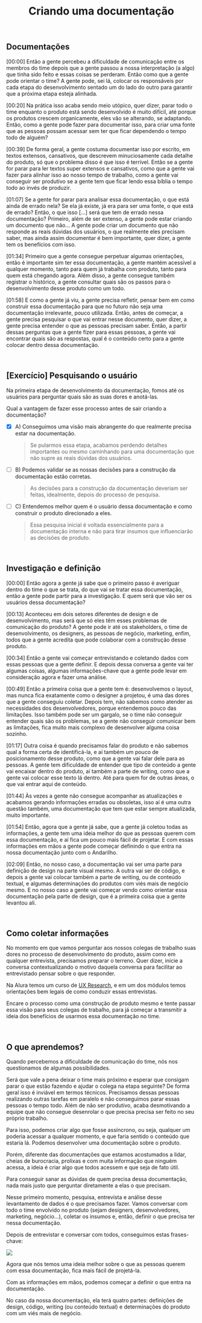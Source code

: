 <div align="center">

# Criando uma documentação

</div>

<br>

## Documentações

[00:00] Então a gente percebeu a dificuldade de comunicação entre os membros do time depois que a gente passou a nossa interpretação (a algo) que tinha sido feito e essas coisas se perderam. Então como que a gente pode orientar o time? A gente pode, sei lá, colocar os responsáveis por cada etapa do desenvolvimento sentado um do lado do outro para garantir que a próxima etapa esteja alinhada.

[00:20] Na prática isso acaba sendo meio utópico, quer dizer, parar todo o time enquanto o produto está sendo desenvolvido é muito difícil, até porque os produtos crescem organicamente, eles vão se alterando, se adaptando. Então, como a gente pode fazer para documentar isso, para criar uma fonte que as pessoas possam acessar sem ter que ficar dependendo o tempo todo de alguém?

[00:39] De forma geral, a gente costuma documentar isso por escrito, em textos extensos, cansativos, que descrevem minuciosamente cada detalhe do produto, só que o problema disso é que isso é terrível. Então se a gente for parar para ler textos super extensos e cansativos, como que a gente vai fazer para alinhar isso ao nosso tempo de trabalho, como a gente vai conseguir ser produtivo se a gente tem que ficar lendo essa bíblia o tempo todo ao invés de produzir.

[01:07] Se a gente for parar para analisar essa documentação, o que está ainda de errado nela? Se ela já existe, já era para ser uma fonte, o que está de errado? Então, o que isso 
[...] será que tem de errado nessa documentação? Primeiro, além de ser extenso, a gente pode estar criando um documento que não... A gente pode criar um documento que não responde as reais dúvidas dos usuários, o que realmente eles precisam saber, mas ainda assim documentar é bem importante, quer dizer, a gente tem os benefícios com isso.

[01:34] Primeiro que a gente consegue perpetuar algumas orientações, então é importante sim ter essa documentação, a gente mantém acessível a qualquer momento, tanto para quem já trabalha com produto, tanto para quem está chegando agora. Além disso, a gente consegue também registrar o histórico, a gente consultar quais são os passos para o desenvolvimento desse produto como um todo.

[01:58] E como a gente já viu, a gente precisa refletir, pensar bem em como construir essa documentação para que no futuro não seja uma documentação irrelevante, pouco utilizada. Então, antes de começar, a gente precisa pesquisar o que vai entrar nesse documento, quer dizer, a gente precisa entender o que as pessoas precisam saber. Então, a partir dessas perguntas que a gente fizer para essas pessoas, a gente vai encontrar quais são as respostas, qual é o conteúdo certo para a gente colocar dentro dessa documentação.

<br>

## [Exercício] Pesquisando o usuário

Na primeira etapa de desenvolvimento da documentação, fomos até os usuários para perguntar quais são as suas dores e anotá-las.

Qual a vantagem de fazer esse processo antes de sair criando a documentação?

- [x] A) Conseguimos uma visão mais abrangente do que realmente precisa estar na documentação.
  > Se pularmos essa etapa, acabamos perdendo detalhes importantes ou mesmo caminhando para uma documentação que não supre as reais dúvidas dos usuários.
- [ ] B) Podemos validar se as nossas decisões para a construção da documentação estão corretas.
  > As decisões para a construção da documentação deveriam ser feitas, idealmente, depois do processo de pesquisa.
- [ ] C) Entendemos melhor quem é o usuário dessa documentação e como construir o produto direcionado a eles.
  > Essa pesquisa inicial é voltada essencialmente para a documentação interna e não para tirar insumos que influenciarão as decisões de produto.

<br>

## Investigação e definição

[00:00] Então agora a gente já sabe que o primeiro passo é averiguar dentro do time o que se trata, do que vai se tratar essa documentação, então a gente pode partir para a investigação. E quem será que vão ser os usuários dessa documentação?

[00:13] Aconteceu em dois setores diferentes de design e de desenvolvimento, mas será que só eles têm esses problemas de comunicação do produto? A gente pode ir até os stakeholders, o time de desenvolvimento, os designers, as pessoas de negócio, marketing, enfim, todos que a gente acredita que pode colaborar com a construção desse produto.

[00:34] Então a gente vai começar entrevistando e coletando dados com essas pessoas que a gente definir. E depois dessa conversa a gente vai ter algumas coisas, algumas informações-chave que a gente pode levar em consideração agora e fazer uma análise.

[00:49] Então a primeira coisa que a gente tem é: desenvolvemos o layout, mas nunca fica exatamente como o designer a projetou, é uma das dores que a gente conseguiu coletar. Depois tem, não sabemos como atender as necessidades dos desenvolvedores, porque entendemos pouco das limitações. Isso também pode ser um gargalo, se o time não conseguir entender quais são os problemas, se a gente não conseguir comunicar bem as limitações, fica muito mais complexo de desenvolver alguma coisa sozinho.

[01:17] Outra coisa é quando precisamos falar do produto e não sabemos qual a forma certa de identificá-la, e aí também um pouco de posicionamento desse produto, como que a gente vai falar dele para as pessoas. A gente tem dificuldade de entender que tipo de conteúdo a gente vai encaixar dentro do produto, aí também a parte de writing, como que a gente vai colocar esse texto lá dentro. Até para quem for de outras áreas, o que vai entrar aqui de conteúdo.

[01:44] Às vezes a gente não consegue acompanhar as atualizações e acabamos gerando informações erradas ou obsoletas, isso aí é uma outra questão também, uma documentação que tem que estar sempre atualizada, muito importante.

[01:54] Então, agora que a gente já sabe, que a gente já coletou todas as informações, a gente tem uma ideia melhor do que as pessoas querem com essa documentação, e aí fica um pouco mais fácil de projetar. E com essas informações em mãos a gente pode começar definindo o que entra na nossa documentação junto com o Andarilho.

[02:09] Então, no nosso caso, a documentação vai ser uma parte para definição de design na parte visual mesmo. A outra vai ser de código, e depois a gente vai colocar também a parte de writing, ou de conteúdo textual, e algumas determinações do produtos com viés mais de negócio mesmo. E no nosso caso a gente vai começar vendo como orientar essa documentação pela parte de design, que é a primeira coisa que a gente levantou ali.

<br>

## Como coletar informações

No momento em que vamos perguntar aos nossos colegas de trabalho suas dores no processo de desenvolvimento do produto, assim como em qualquer entrevista, precisamos preparar o terreno. Quer dizer, inicie a conversa contextualizando o motivo daquela conversa para facilitar ao entrevistado pensar sobre o que responder.

Na Alura temos um curso de [UX Research](https://www.alura.com.br/curso-online-ux-research-primeiros-passos), e em um dos módulos temos orientações bem legais de como conduzir essas entrevistas.

Encare o processo como uma construção de produto mesmo e tente passar essa visão para seus colegas de trabalho, para já começar a transmitir a ideia dos benefícios de usarmos essa documentação no time.

<br>

## O que aprendemos?

Quando percebemos a dificuldade de comunicação do time, nós nos questionamos de algumas possibilidades. 

Será que vale a pena deixar o time mais próximo e esperar que consigam parar o que estão fazendo e ajudar o colega na etapa seguinte? De forma geral isso é inviável em termos técnicos. Precisamos dessas pessoas realizando outras tarefas em paralelo e não conseguimos parar essas pessoas o tempo todo. Além de não ser produtivo, acaba desmotivando a equipe que não consegue desenrolar o que precisa precisa ser feito no seu próprio trabalho.

Para isso, podemos criar algo que fosse assíncrono, ou seja, qualquer um poderia acessar a qualquer momento, e que faria sentido o conteúdo que estaria lá. Podemos desenvolver uma documentação sobre o produto.

Porém, diferente das documentações que estamos acostumados a lidar, cheias de burocracia, prolixas e com muita informação que ninguém acessa, a ideia é criar algo que todos acessem e que seja de fato útil.

Para conseguir sanar as dúvidas de quem precisa dessa documentação, nada mais justo que perguntar diretamente a elas o que precisam.

Nesse primeiro momento, pesquisa, entrevista e análise desse levantamento de dados é o que precisamos fazer. Vamos conversar com todo o time envolvido no produto (sejam designers, desenvolvedores, marketing, negócio…), coletar os insumos e, então, definir o que precisa ter nessa documentação.

Depois de entrevistar e conversar com todos, conseguimos estas frases-chave:

![](https://caelum-online-public.s3.amazonaws.com/1467-design-system/aula2_image_0.png)

Agora que nós temos uma ideia melhor sobre o que as pessoas querem com essa documentação, fica mais fácil de projetá-la.

Com as informações em mãos, podemos começar a definir o que entra na documentação.

No caso da nossa documentação, ela terá quatro partes: definições de design, código, writing (ou conteúdo textual) e determinações do produto com um viés mais de negócio.
